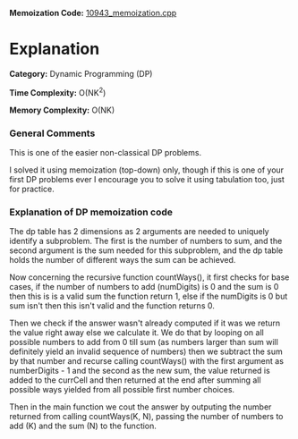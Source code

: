 **Memoization Code:** [10943\_memoization.cpp](./10943_memoization.cpp)

# Explanation

**Category:** Dynamic Programming (DP)

**Time Complexity:** O(NK<sup>2</sup>)

**Memory Complexity:** O(NK)

### General Comments

This is one of the easier non-classical DP problems.

I solved it using memoization (top-down) only, though if this is one of your first DP problems ever I encourage you to solve it using tabulation too, just for practice.

### Explanation of DP memoization code

The dp table has 2 dimensions as 2 arguments are needed to uniquely identify a subproblem. The first is the number of numbers to sum, and the second argument is the sum needed for this subproblem, and the dp table holds the number of different ways the sum can be achieved.

Now concerning the recursive function countWays(), it first checks for base cases, if the number of numbers to add (numDigits) is 0 and the sum is 0 then this is is a valid sum the function return 1, else if the numDigits is 0 but sum isn't then this isn't valid and the function returns 0.

Then we check if the answer wasn't already computed if it was we return the value right away else we calculate it. We do that by looping on all possible numbers to add from 0 till sum (as numbers larger than sum will definitely yield an invalid sequence of numbers) then we subtract the sum by that number and recurse calling countWays() with the first argument as numberDigits - 1 and the second as the new sum, the value returned is added to the currCell and then returned at the end after summing all possible ways yielded from all possible first number choices.

Then in the main function we cout the answer by outputing the number returned from calling countWays(K, N), passing the number of numbers to add (K) and the sum (N) to the function.
